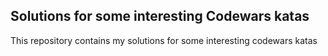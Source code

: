 ## Solutions for some interesting Codewars katas

This repository contains my solutions for some interesting codewars katas
